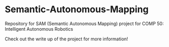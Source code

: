 # Semantic-Autonomous-Mapping
Repository for SAM (Semantic Autonomous Mapping) project for COMP 50: Intelligent Autonomous Robotics

Check out the write up of the project for more information!
